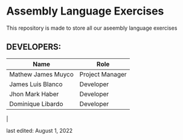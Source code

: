 # Assembly Language Exercises
This repository is made to store all our aseembly language exercises

## DEVELOPERS:
| Name  | Role |
| ------------- | ------------- |
| Mathew James Muyco  | Project Manager |
| James Luis Blanco  | Developer |
| Jhon Mark Haber  | Developer |
| Dominique Libardo  | Developer |
|

last edited: August 1, 2022

